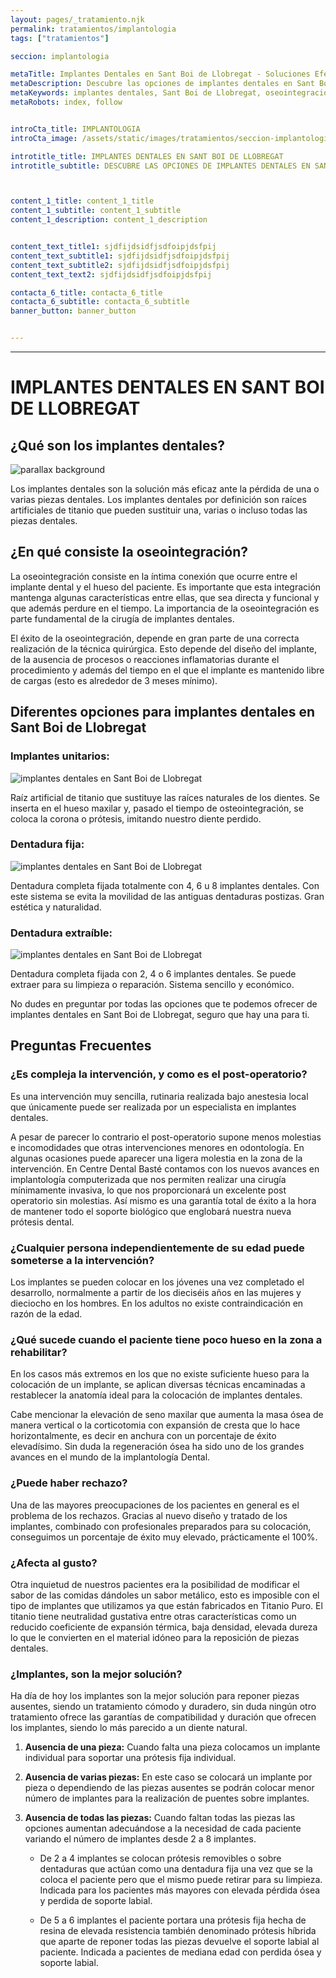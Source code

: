 ```yaml
---
layout: pages/_tratamiento.njk
permalink: tratamientos/implantologia
tags: ["tratamientos"]

seccion: implantologia

metaTitle: Implantes Dentales en Sant Boi de Llobregat - Soluciones Efectivas
metaDescription: Descubre las opciones de implantes dentales en Sant Boi de Llobregat. Soluciones efectivas para la pérdida de piezas dentales.
metaKeywords: implantes dentales, Sant Boi de Llobregat, oseointegración, dentadura fija, dentadura extraíble
metaRobots: index, follow


introCta_title: IMPLANTOLOGIA
introCta_image: /assets/static/images/tratamientos/seccion-implantologia.jpg

introtitle_title: IMPLANTES DENTALES EN SANT BOI DE LLOBREGAT
introtitle_subtitle: DESCUBRE LAS OPCIONES DE IMPLANTES DENTALES EN SANT BOI DE LLOBREGAT. SOLUCIONES EFECTIVAS PARA LA PÉRDIDA DE PIEZAS DENTALES



content_1_title: content_1_title
content_1_subtitle: content_1_subtitle
content_1_description: content_1_description


content_text_title1: sjdfijdsidfjsdfoipjdsfpij
content_text_subtitle1: sjdfijdsidfjsdfoipjdsfpij
content_text_subtitle2: sjdfijdsidfjsdfoipjdsfpij
content_text_text2: sjdfijdsidfjsdfoipjdsfpij

contacta_6_title: contacta_6_title
contacta_6_subtitle: contacta_6_subtitle
banner_button: banner_button


---
```

___

# IMPLANTES DENTALES EN SANT BOI DE LLOBREGAT

## ¿Qué son los implantes dentales?

![parallax background](#)

Los implantes dentales son la solución más eficaz ante la pérdida de una o varias piezas dentales. Los implantes dentales por definición son raíces artificiales de titanio que pueden sustituir una, varias o incluso todas las piezas dentales.

## ¿En qué consiste la oseointegración?

La oseointegración consiste en la íntima conexión que ocurre entre el implante dental y el hueso del paciente. Es importante que esta integración mantenga algunas características entre ellas, que sea directa y funcional y que además perdure en el tiempo. La importancia de la oseointegración es parte fundamental de la cirugía de implantes dentales.

El éxito de la oseointegración, depende en gran parte de una correcta realización de la técnica quirúrgica. Esto depende del diseño del implante, de la ausencia de procesos o reacciones inflamatorias durante el procedimiento y además del tiempo en el que el implante es mantenido libre de cargas (esto es alrededor de 3 meses mínimo).

## Diferentes opciones para implantes dentales en Sant Boi de Llobregat

### Implantes unitarios:

![implantes dentales en Sant Boi de Llobregat](#)

Raíz artificial de titanio que sustituye las raíces naturales de los dientes. Se inserta en el hueso maxilar y, pasado el tiempo de osteointegración, se coloca la corona o prótesis, imitando nuestro diente perdido.

### Dentadura fija:

![implantes dentales en Sant Boi de Llobregat](#)

Dentadura completa fijada totalmente con 4, 6 u 8 implantes dentales. Con este sistema se evita la movilidad de las antiguas dentaduras postizas. Gran estética y naturalidad.

### Dentadura extraíble:

![implantes dentales en Sant Boi de Llobregat](#)

Dentadura completa fijada con 2, 4 o 6 implantes dentales. Se puede extraer para su limpieza o reparación. Sistema sencillo y económico.

No dudes en preguntar por todas las opciones que te podemos ofrecer de implantes dentales en Sant Boi de Llobregat, seguro que hay una para ti.



## Preguntas Frecuentes

### ¿Es compleja la intervención, y como es el post-operatorio?

Es una intervención muy sencilla, rutinaria realizada bajo anestesia local que únicamente puede ser realizada por un especialista en implantes dentales.

A pesar de parecer lo contrario el post-operatorio supone menos molestias e incomodidades que otras intervenciones menores en odontología. En algunas ocasiones puede aparecer una ligera molestia en la zona de la intervención. En Centre Dental Basté contamos con los nuevos avances en implantología computerizada que nos permiten realizar una cirugía mínimamente invasiva, lo que nos proporcionará un excelente post operatorio sin molestias. Así mismo es una garantía total de éxito a la hora de mantener todo el soporte biológico que englobará nuestra nueva prótesis dental.

### ¿Cualquier persona independientemente de su edad puede someterse a la intervención?

Los implantes se pueden colocar en los jóvenes una vez completado el desarrollo, normalmente a partir de los dieciséis años en las mujeres y dieciocho en los hombres. En los adultos no existe contraindicación en razón de la edad.

### ¿Qué sucede cuando el paciente tiene poco hueso en la zona a rehabilitar?

En los casos más extremos en los que no existe suficiente hueso para la colocación de un implante, se aplican diversas técnicas encaminadas a restablecer la anatomía ideal para la colocación de implantes dentales.

Cabe mencionar la elevación de seno maxilar que aumenta la masa ósea de manera vertical o la corticotomia con expansión de cresta que lo hace horizontalmente, es decir en anchura con un porcentaje de éxito elevadísimo. Sin duda la regeneración ósea ha sido uno de los grandes avances en el mundo de la implantología Dental.

### ¿Puede haber rechazo?

Una de las mayores preocupaciones de los pacientes en general es el problema de los rechazos. Gracias al nuevo diseño y tratado de los implantes, combinado con profesionales preparados para su colocación, conseguimos un porcentaje de éxito muy elevado, prácticamente el 100%.

### ¿Afecta al gusto?

Otra inquietud de nuestros pacientes era la posibilidad de modificar el sabor de las comidas dándoles un sabor metálico, esto es imposible con el tipo de implantes que utilizamos ya que están fabricados en Titanio Puro. El titanio tiene neutralidad gustativa entre otras características como un reducido coeficiente de expansión térmica, baja densidad, elevada dureza lo que le convierten en el material idóneo para la reposición de piezas dentales.

### ¿Implantes, son la mejor solución?

Ha día de hoy los implantes son la mejor solución para reponer piezas ausentes, siendo un tratamiento cómodo y duradero, sin duda ningún otro tratamiento ofrece las garantías de compatibilidad y duración que ofrecen los implantes, siendo lo más parecido a un diente natural.

1. **Ausencia de una pieza:** Cuando falta una pieza colocamos un implante individual para soportar una prótesis fija individual.

2. **Ausencia de varias piezas:** En este caso se colocará un implante por pieza o dependiendo de las piezas ausentes se podrán colocar menor número de implantes para la realización de puentes sobre implantes.

3. **Ausencia de todas las piezas:** Cuando faltan todas las piezas las opciones aumentan adecuándose a la necesidad de cada paciente variando el número de implantes desde 2 a 8 implantes.

   - De 2 a 4 implantes se colocan prótesis removibles o sobre dentaduras que actúan como una dentadura fija una vez que se la coloca el paciente pero que el mismo puede retirar para su limpieza. Indicada para los pacientes más mayores con elevada pérdida ósea y perdida de soporte labial.

   - De 5 a 6 implantes el paciente portara una prótesis fija hecha de resina de elevada resistencia también denominado prótesis híbrida que aparte de reponer todas las piezas devuelve el soporte labial al paciente. Indicada a pacientes de mediana edad con perdida ósea y soporte labial.




